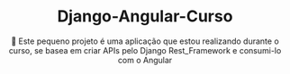 
<h1 align="center">Django-Angular-Curso</h1>

<p align="center">🚀 Este pequeno projeto é uma aplicação que estou realizando durante o curso, se basea em criar APIs pelo Django Rest_Framework e consumi-lo com o Angular</p>